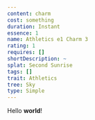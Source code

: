 ```yaml
---
content: charm
cost: something
duration: Instant
essence: 1
name: Athletics e1 Charm 3
rating: 1
requires: []
shortDescription: ~
splat: Second Sunrise
tags: []
trait: Athletics
tree: Sky
type: Simple
---
```


Hello **world**!
